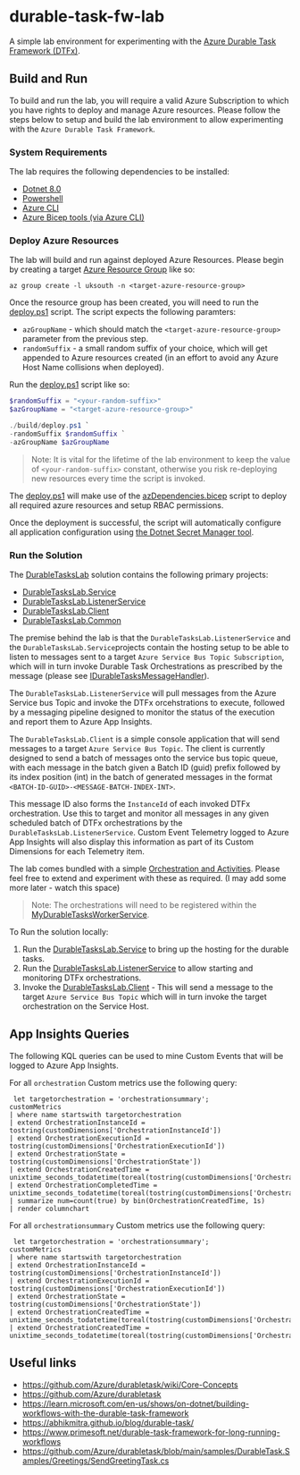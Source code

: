 # durable-task-fw-lab
A simple lab environment for experimenting with the [Azure Durable Task Framework (DTFx)](https://github.com/Azure/durabletask/tree/main).

## Build and Run

To build and run the lab, you will require a valid Azure Subscription to which you have rights to deploy and manage Azure resources. Please follow the steps below to setup and build the lab environment to allow experimenting with the `Azure Durable Task Framework`.

### System Requirements

The lab requires the following dependencies to be installed:

* [Dotnet 8.0](https://dotnet.microsoft.com/en-us/download/dotnet/8.0)
* [Powershell](https://learn.microsoft.com/en-us/powershell/scripting/install/installing-powershell?view=powershell-7.4)
* [Azure CLI](https://learn.microsoft.com/en-us/cli/azure/install-azure-cli)
* [Azure Bicep tools (via Azure CLI)](https://learn.microsoft.com/en-us/azure/azure-resource-manager/bicep/install#azure-cli)

### Deploy Azure Resources

The lab will build and run against deployed Azure Resources. Please begin by creating a target [Azure Resource Group](https://learn.microsoft.com/en-us/cli/azure/group?view=azure-cli-latest#az-group-create) like so:

```azurecli
az group create -l uksouth -n <target-azure-resource-group>
```

Once the resource group has been created, you will need to run the [deploy.ps1](./build/deploy.ps1) script. The script expects the following paramters:

* `azGroupName` - which should match the `<target-azure-resource-group>` parameter from the previous step.
* `randomSuffix` - a small random suffix of your choice, which will get appended to Azure resources created (in an effort to avoid any Azure Host Name collisions when deployed).


Run the [deploy.ps1](./build/deploy.ps1) script like so:

```powershell
$randomSuffix = "<your-random-suffix>"
$azGroupName = "<target-azure-resource-group>"

./build/deploy.ps1 `
-randomSuffix $randomSuffix `
-azGroupName $azGroupName
```

> Note: It is vital for the lifetime of the lab environment to keep the value of `<your-random-suffix>` constant, otherwise you risk re-deploying new resources every time the script is invoked.

The [deploy.ps1](./build/deploy.ps1) will make use of the [azDependencies.bicep](./build/bicep/azDependencies.bicep) script to deploy all required azure resources and setup RBAC permissions.

Once the deployment is successful, the script will automatically configure all application configuration using [the Dotnet Secret Manager tool](https://learn.microsoft.com/en-us/aspnet/core/security/app-secrets?view=aspnetcore-8.0&tabs=windows#secret-manager).

### Run the Solution

The [DurableTasksLab](./src/DurableTasksLab.sln) solution contains the following primary projects:

* [DurableTasksLab.Service](./src/DurableTasksLab.Service/DurableTasksLab.Service.csproj)
* [DurableTasksLab.ListenerService](./src/DurableTasksLab.ListenerService/DurableTasksLab.ListenerService.csproj)
* [DurableTasksLab.Client](./src/DurableTasksLab.Client/DurableTasksLab.Client.csproj)
* [DurableTasksLab.Common](./src/DurableTasksLab.Common/DurableTasksLab.Common.csproj)

The premise behind the lab is that the `DurableTasksLab.ListenerService` and the `DurableTasksLab.Service`projects contain the hosting setup to be able to listen to messages sent to a target `Azure Service Bus Topic Subscription`, which will in turn invoke Durable Task Orchestrations as prescribed by the message (please see [IDurableTasksMessageHandler](./src/DurableTasksLab.Common/Subscriber/IDurableTasksMessageHandler.cs)).

The `DurableTasksLab.ListenerService` will pull messages from the Azure Service bus Topic and invoke the DTFx orcehstrations to execute, followed by a messaging pipeline designed to monitor the status of the execution and report them to Azure App Insights.

The `DurableTasksLab.Client` is a simple console application that will send messages to a target `Azure Service Bus Topic`. The client is currently designed to send a batch of messages onto the service bus topic queue, with each message in the batch given a Batch ID (guid) prefix followed by its index position (int) in the batch of generated messages in the format `<BATCH-ID-GUID>-<MESSAGE-BATCH-INDEX-INT>`. 

This message ID also forms the `InstanceId` of each invoked DTFx orchestration. Use this to target and monitor all messages in any given scheduled batch of DTFx orchestrations by the `DurableTasksLab.ListenerService`. Custom Event Telemetry logged to Azure App Insights will also display this information as part of its Custom Dimensions for each Telemetry item.

The lab comes bundled with a simple [Orchestration and Activities](./src/DurableTasksLab.Common/DTfx/Orchestrations/). Please feel free to extend and experiment with these as required. (I may add some more later - watch this space)

> Note: The orchestrations will need to be registered within the [MyDurableTasksWorkerService](./src/DurableTasksLab.Common/Subscriber/MyDurableTasksWorkerService.cs).

To Run the solution locally:

1. Run the [DurableTasksLab.Service](./src/DurableTasksLab.Service/DurableTasksLab.Service.csproj) to bring up the hosting for the durable tasks.
1. Run the [DurableTasksLab.ListenerService](./src/DurableTasksLab.ListenerService/DurableTasksLab.ListenerService.csproj) to allow starting and monitoring DTFx orchestrations.
1. Invoke the [DurableTasksLab.Client](./src/DurableTasksLab.Client/DurableTasksLab.Client.csproj) - This will send a message to the target `Azure Service Bus Topic` which will in turn invoke the target orchestration on the Service Host. 

## App Insights Queries

The following KQL queries can be used to mine Custom Events that will be logged to Azure App Insights.

For all `orchestration` Custom metrics use the following query:

```
 let targetorchestration = 'orchestrationsummary';
customMetrics
| where name startswith targetorchestration
| extend OrchestrationInstanceId = tostring(customDimensions['OrchestrationInstanceId']) 
| extend OrchestrationExecutionId = tostring(customDimensions['OrchestrationExecutionId']) 
| extend OrchestrationState = tostring(customDimensions['OrchestrationState']) 
| extend OrchestrationCreatedTime = unixtime_seconds_todatetime(toreal(tostring(customDimensions['OrchestrationCreatedTime'])))
| extend OrchestrationCompletedTime = unixtime_seconds_todatetime(toreal(tostring(customDimensions['OrchestrationCompletedTime'])))
| summarize num=count(true) by bin(OrchestrationCreatedTime, 1s)
| render columnchart
```

For all `orchestrationsummary` Custom metrics use the following query:

```
 let targetorchestration = 'orchestrationsummary';
customMetrics 
| where name startswith targetorchestration
| extend OrchestrationInstanceId = tostring(customDimensions['OrchestrationInstanceId']) 
| extend OrchestrationExecutionId = tostring(customDimensions['OrchestrationExecutionId']) 
| extend OrchestrationState = tostring(customDimensions['OrchestrationState']) 
| extend OrchestrationCreatedTime = unixtime_seconds_todatetime(toreal(tostring(customDimensions['OrchestrationCreatedTime'])))
| extend OrchestrationCreatedTime = unixtime_seconds_todatetime(toreal(tostring(customDimensions['OrchestrationCompletedTime'])))
```

## Useful links
* https://github.com/Azure/durabletask/wiki/Core-Concepts
* https://github.com/Azure/durabletask
* https://learn.microsoft.com/en-us/shows/on-dotnet/building-workflows-with-the-durable-task-framework
* https://abhikmitra.github.io/blog/durable-task/
* https://www.primesoft.net/durable-task-framework-for-long-running-workflows
* https://github.com/Azure/durabletask/blob/main/samples/DurableTask.Samples/Greetings/SendGreetingTask.cs